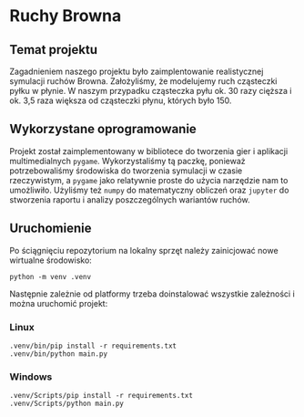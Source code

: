 # Ruchy Browna

## Temat projektu

Zagadnieniem naszego projektu było zaimplentowanie realistycznej symulacji ruchów Browna. Założyliśmy, że modelujemy ruch cząsteczki pyłku w płynie. W naszym przypadku cząsteczka pyłu ok. 30 razy cięższa i ok. 3,5 raza większa od cząsteczki płynu, których było 150.

## Wykorzystane oprogramowanie

Projekt został zaimplementowany w bibliotece do tworzenia gier i aplikacji multimedialnych `pygame`. Wykorzystaliśmy tą paczkę, ponieważ potrzebowaliśmy środowiska do tworzenia symulacji w czasie rzeczywistym, a `pygame` jako relatywnie proste do użycia narzędzie nam to umożliwiło. Użyliśmy też `numpy` do matematyczny obliczeń oraz `jupyter` do stworzenia raportu i analizy poszczególnych wariantów ruchów.

## Uruchomienie

Po ściągnięciu repozytorium na lokalny sprzęt należy zainicjować nowe wirtualne środowisko:

```shell
python -m venv .venv
```

Następnie zależnie od platformy trzeba doinstalować wszystkie zależności i można uruchomić projekt:

### Linux

```shell
.venv/bin/pip install -r requirements.txt
.venv/bin/python main.py
```

### Windows

```shell
.venv/Scripts/pip install -r requirements.txt
.venv/Scripts/python main.py
```

